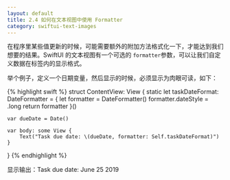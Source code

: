 ```yaml
---
layout: default
title: 2.4 如何在文本视图中使用 Formatter
category: swiftui-text-images
---
```



在程序里某些值更新的时候，可能需要额外的附加方法格式化一下，才能达到我们想要的结果。SwiftUI 的文本视图有一个可选的 `formatter`参数，可以让我们自定义数据在标签内的显示格式。

举个例子，定义一个日期变量，然后显示的时候，必须显示为肉眼可读，如下：

{% highlight swift %}
struct ContentView: View {
    static let taskDateFormat: DateFormatter = {
        let formatter = DateFormatter()
        formatter.dateStyle = .long
        return formatter
    }()

    var dueDate = Date()

    var body: some View {
        Text("Task due date: \(dueDate, formatter: Self.taskDateFormat)")
    }
}
{% endhighlight %}


显示输出：Task due date: June 25 2019

<!--
那如何自定义一个呢？看代码：

{% highlight swift %}

{% endhighlight %}
-->
